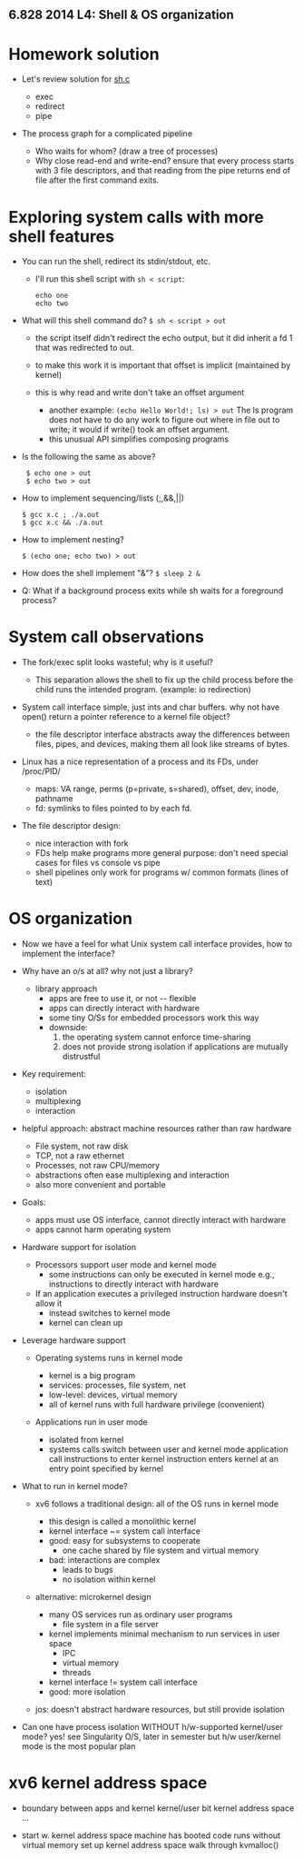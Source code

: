 6.828 2014 L4: Shell & OS organization
--

Homework solution
==

* Let's review solution for <a href="./homework/hw2-shell/sh.c">sh.c</a>
  * exec
  * redirect
  * pipe

* The process graph for a complicated pipeline
  * Who waits for whom? (draw a tree of processes) 
  * Why close read-end and write-end? ensure that every process starts with 3
    file descriptors, and that reading from the pipe returns end of file after
    the first command exits.

Exploring system calls with more shell features
==

* You can run the shell, redirect its stdin/stdout, etc.
  * I'll run this shell script with ```sh < script```:
     ```
     echo one
     echo two
     ```
 * What will this shell command do?
    ``` $ sh < script > out ```
	
    * the script itself didn't redirect the echo output, but it did inherit a fd
      1 that was redirected to out.

    * to make this work it is important that offset is implicit (maintained by
      kernel)
	  
    * this is why read and write don't take an offset argument
    	* another example: ```(echo Hello World!; ls) > out``` The ls program does not 
    	  have to do any work to figure out where in file out to write;  it would if 
    	  write() took an offset argument.
    	* this  unusual  API  simplifies  composing programs
   
 * Is the following the same as above?
    ```
     $ echo one > out
     $ echo two > out
    ```

 * How to implement sequencing/lists (;,&&,||)
   ```
   $ gcc x.c ; ./a.out
   $ gcc x.c && ./a.out
   ```

 * How to implement nesting?
   ```
   $ (echo one; echo two) > out
   ```

*  How does the shell implement "&"?
  ``` $ sleep 2 & ```
  * Q: What if a background process exits while sh waits for a foreground process?

System call observations
==
  
* The fork/exec split looks wasteful; why is it useful?
    - This separation allows the shell to fix up the child process before 
      the child runs the intended program. (example: io redirection)

* System call interface simple, just ints and char buffers.  why not have open()
  return a pointer reference to a kernel file object?
    - the file descriptor interface abstracts away the differences between files, pipes,
      and devices, making them all look like streams of bytes.

* Linux has a nice representation of a process and its FDs, under /proc/PID/
  * maps: VA range, perms (p=private, s=shared), offset, dev, inode, pathname
  * fd: symlinks to files pointed to by each fd.

* The file descriptor design:
  * nice interaction with fork
  * FDs help make programs more general purpose: don't need special cases for
    files vs console vs pipe
  * shell pipelines only work for programs w/ common formats (lines of text)

OS organization
==

* Now we have a feel for what Unix system call interface provides, how to implement the interface?

* Why have an o/s at all?  why not just a library?
  * library approach 
    * apps are free to use it, or not -- flexible
    * apps can directly interact with hardware
    * some tiny O/Ss for embedded processors work this way
    * downside:
    	1) the operating system cannot enforce time-sharing
        2) does not provide strong isolation if applications are mutually distrustful

* Key requirement:
  - isolation
  - multiplexing
  - interaction

* helpful approach: abstract machine resources rather than raw hardware
  - File system, not raw disk
  - TCP, not a raw ethernet
  - Processes, not raw CPU/memory
  - abstractions often ease multiplexing and interaction
  - also more convenient and portable

* Goals:
  - apps must use OS interface, cannot directly interact with hardware
  - apps cannot harm operating system

* Hardware support for isolation
  * Processors support user mode and kernel mode
	- some instructions can only be executed in kernel mode
		e.g., instructions to directly interact with hardware
  * If an application executes a privileged instruction hardware doesn't allow it
    - instead switches to kernel mode
	- kernel can clean up

* Leverage hardware support

  * Operating systems runs in kernel mode
	- kernel is a big program
	- services: processes, file system, net
	- low-level: devices, virtual memory
	- all of kernel runs with full hardware privilege (convenient)
	  
  * Applications run in user mode
	- isolated from kernel
	- systems calls switch between user and kernel mode
	  application call instructions to enter kernel
	  instruction enters kernel at an entry point specified by kernel

* What to run in kernel mode?

	* xv6 follows a traditional design: all of the OS runs in kernel mode
	  - this design is called a monolithic kernel
	  - kernel interface ~= system call interface
	  - good: easy for subsystems to cooperate
		- one cache shared by file system and virtual memory
	  - bad: interactions are complex
		- leads to bugs
		- no isolation within kernel

	* alternative: microkernel design
	  - many OS services run as ordinary user programs
		- file system in a file server
	  - kernel implements minimal mechanism to run services in user space
		- IPC
		- virtual memory
		- threads
	  - kernel interface != system call interface		
	  - good: more isolation

	* jos: doesn't abstract hardware resources, but still provide isolation

* Can one have process isolation WITHOUT h/w-supported kernel/user mode?
  yes!
  see Singularity O/S, later in semester
  but h/w user/kernel mode is the most popular plan

xv6 kernel address space
==

* boundary between apps and kernel
   kernel/user bit
   kernel address space
   ...
   
* start w. kernel address space
  machine has booted
  code runs without virtual memory
  set up kernel address space
  walk through kvmalloc()
